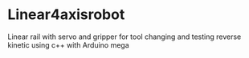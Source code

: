 # Linear4axisrobot
Linear rail with servo and gripper for tool changing and testing reverse kinetic using c++ with Arduino mega 
